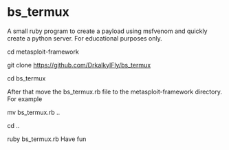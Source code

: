 # bs_termux
A small ruby ​​program to create a payload using msfvenom and quickly create a python server. For educational purposes only.

cd metasploit-framework

git clone https://github.com/DrkalkylFly/bs_termux

cd bs_termux

After that move the bs_termux.rb file to the metasploit-framework directory.
For example 

mv bs_termux.rb ..

cd ..

ruby bs_termux.rb 
Have fun
